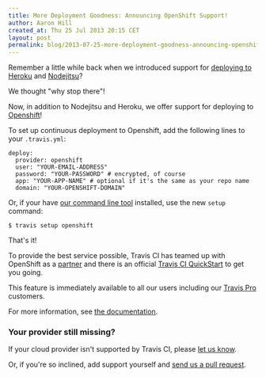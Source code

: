 ```yaml
---
title: More Deployment Goodness: Announcing OpenShift Support!
author: Aaron Hill
created_at: Thu 25 Jul 2013 20:15 CET
layout: post
permalink: blog/2013-07-25-more-deployment-goodness-announcing-openshift-support
---
```


Remember a little while back when we introduced support for [deploying to Heroku](/blog/2013-07-09-introducing-continuous-deployment-to-heroku) and [Nodejitsu](/blog/2013-07-22-deploy-your-apps-to-nodejitsu)?

We thought "why stop there"!

Now, in addition to Nodejitsu and Heroku, we offer support for deploying to [Openshift](http://openshift.com)!

To set up continuous deployment to Openshift, add the following lines to your `.travis.yml`:

    deploy:
      provider: openshift
      user: "YOUR-EMAIL-ADDRESS"
      password: "YOUR-PASSWORD" # encrypted, of course
      app: "YOUR-APP-NAME" # optional if it's the same as your repo name
      domain: "YOUR-OPENSHIFT-DOMAIN"

Or, if your have [our command line tool](https://github.com/travis-ci/travis) installed, use the new `setup` command:

    $ travis setup openshift

That's it!

To provide the best service possible, Travis CI has teamed up with OpenShift as a [partner](https://www.openshift.com/partners) and there is an official [Travis CI QuickStart](https://www.openshift.com/quickstarts/travis-ci-on-openshift) to get you going.

This feature is immediately available to all our users including our [Travis Pro](http://travis-ci.com) customers.

For more information, see [the documentation](/docs/user/deployment/openshift).

### Your provider still missing?

If your cloud provider isn't supported by Travis CI, please [let us know](mailto:support@travis-ci.org).

Or, if you're so inclined, add support yourself and [send us a pull request](https://github.com/rkh/dpl).
